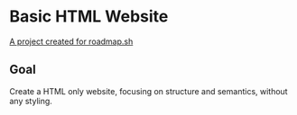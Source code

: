 # Basic HTML Website

[A project created for roadmap.sh](https://roadmap.sh/projects/basic-html-website)

## Goal

Create a HTML only website, focusing on structure and semantics, without any styling.
